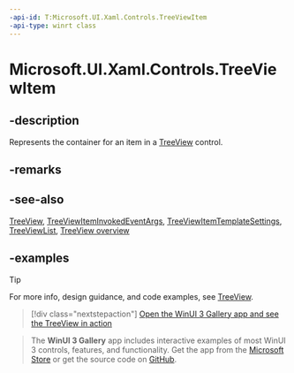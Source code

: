 ```yaml
---
-api-id: T:Microsoft.UI.Xaml.Controls.TreeViewItem
-api-type: winrt class
---
```

<!-- Class syntax.
public class TreeViewItem : ListViewItem, ListViewItem
-->

# Microsoft.UI.Xaml.Controls.TreeViewItem

## -description

Represents the container for an item in a [TreeView](treeview.md) control.

## -remarks

## -see-also

[TreeView](treeview.md), [TreeViewItemInvokedEventArgs](treeviewiteminvokedeventargs.md), [TreeViewItemTemplateSettings](treeviewitemtemplatesettings.md), [TreeViewList](treeviewlist.md), [TreeView overview](/windows/apps/design/controls/tree-view)

## -examples

> [!TIP]
> For more info, design guidance, and code examples, see [TreeView](/windows/apps/design/controls/tree-view).

> [!div class="nextstepaction"]
> [Open the WinUI 3 Gallery app and see the TreeView in action](winui3gallery:/item/TreeView)

> The **WinUI 3 Gallery** app includes interactive examples of most WinUI 3 controls, features, and functionality. Get the app from the [Microsoft Store](https://www.microsoft.com/store/productId/9P3JFPWWDZRC) or get the source code on [GitHub](https://github.com/microsoft/WinUI-Gallery).
